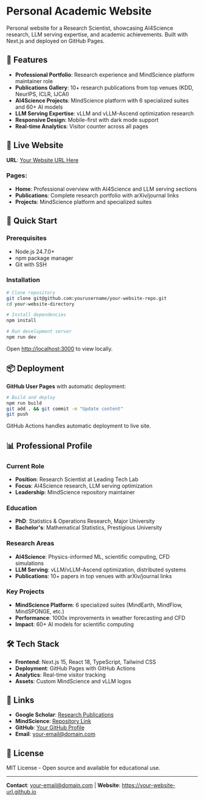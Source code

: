 # Personal Academic Website

Personal website for a Research Scientist, showcasing AI4Science research, LLM serving expertise, and academic achievements. Built with Next.js and deployed on GitHub Pages.

## 🌟 Features

- **Professional Portfolio**: Research experience and MindScience platform maintainer role
- **Publications Gallery**: 10+ research publications from top venues (KDD, NeurIPS, ICLR, IJCAI)
- **AI4Science Projects**: MindScience platform with 6 specialized suites and 60+ AI models
- **LLM Serving Expertise**: vLLM and vLLM-Ascend optimization research
- **Responsive Design**: Mobile-first with dark mode support
- **Real-time Analytics**: Visitor counter across all pages

## 🎯 Live Website

**URL**: [Your Website URL Here](https://your-website-url.github.io)

### Pages:
- **Home**: Professional overview with AI4Science and LLM serving sections
- **Publications**: Complete research portfolio with arXiv/journal links
- **Projects**: MindScience platform and specialized suites

## 🚀 Quick Start

### Prerequisites
- Node.js 24.7.0+
- npm package manager
- Git with SSH

### Installation
```bash
# Clone repository
git clone git@github.com:yourusername/your-website-repo.git
cd your-website-directory

# Install dependencies
npm install

# Run development server
npm run dev
```

Open [http://localhost:3000](http://localhost:3000) to view locally.

## 📦 Deployment

**GitHub User Pages** with automatic deployment:

```bash
# Build and deploy
npm run build
git add . && git commit -m "Update content"
git push
```

GitHub Actions handles automatic deployment to live site.

## 📊 Professional Profile

### Current Role
- **Position**: Research Scientist at Leading Tech Lab
- **Focus**: AI4Science research, LLM serving optimization
- **Leadership**: MindScience repository maintainer

### Education
- **PhD**: Statistics & Operations Research, Major University
- **Bachelor's**: Mathematical Statistics, Prestigious University

### Research Areas
- **AI4Science**: Physics-informed ML, scientific computing, CFD simulations
- **LLM Serving**: vLLM/vLLM-Ascend optimization, distributed systems
- **Publications**: 10+ papers in top venues with arXiv/journal links

### Key Projects
- **MindScience Platform**: 6 specialized suites (MindEarth, MindFlow, MindSPONGE, etc.)
- **Performance**: 1000x improvements in weather forecasting and CFD
- **Impact**: 60+ AI models for scientific computing

## 🛠️ Tech Stack

- **Frontend**: Next.js 15, React 18, TypeScript, Tailwind CSS
- **Deployment**: GitHub Pages with GitHub Actions
- **Analytics**: Real-time visitor tracking
- **Assets**: Custom MindScience and vLLM logos

## 🔗 Links

- **Google Scholar**: [Research Publications](your-google-scholar-url)
- **MindScience**: [Repository Link](your-repository-url)
- **GitHub**: [Your GitHub Profile](your-github-url)
- **Email**: [your-email@domain.com](mailto:your-email@domain.com)

## 📄 License

MIT License - Open source and available for educational use.

---

**Contact**: your-email@domain.com | **Website**: https://your-website-url.github.io

